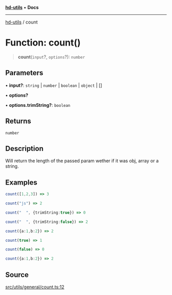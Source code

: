 [**hd-utils**](../README.md) • **Docs**

***

[hd-utils](../globals.md) / count

# Function: count()

> **count**(`input`?, `options`?): `number`

## Parameters

• **input?**: `string` \| `number` \| `boolean` \| `object` \| []

• **options?**

• **options.trimString?**: `boolean`

## Returns

`number`

## Description

Will return the length of the passed param wether if it was obj, array or a string.

## Examples

```ts
count([1,2,3]) => 3
```

```ts
count("js") => 2
```

```ts
count("  ", {trimString:true}) => 0
```

```ts
count("  ", {trimString:false}) => 2
```

```ts
count({a:1,b:2}) => 2
```

```ts
count(true) => 1
```

```ts
count(false) => 0
```

```ts
count({a:1,b:2}) => 2
```

## Source

[src/utils/general/count.ts:12](https://github.com/AhmadHddad/h-utils/blob/8e9e542f98b1a43a336ce585dc8666b21b0e894d/src/utils/general/count.ts#L12)

